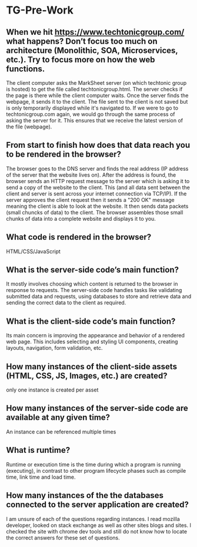 # TG-Pre-Work

## When we hit https://www.techtonicgroup.com/ what happens? Don’t focus too much on architecture (Monolithic, SOA, Microservices, etc.). Try to focus more on how the web functions.

The client computer asks the MarkSheet server (on which techtonic group is hosted)
to get the file called techtonicgroup.html. The server checks if the
page is there while the client computer waits. Once the server finds the webpage,
it sends it to the client. The file sent to the client is not saved but is only
temporarily displayed while it's navigated to. If we were to go to techtonicgroup.com
again, we would go through the same process of asking the server for it. This ensures
that we receive the latest version of the file (webpage).

## From start to finish how does that data reach you to be rendered in the browser?

The browser goes to the DNS server and finds the real address (IP address of the
server that the website lives on). After the address is found, the browser sends an HTTP
request message to the server which is asking it to send a copy of the website to
the client. This (and all data sent between the client and server is sent across
your internet connection via TCP/IP). If the server approves the client request
then it sends a "200 OK" message meaning the client is able to look at the website.
It then sends data packets (small chuncks of data) to the client. The browser
assembles those small chunks of data into a complete website and displays it to you.

## What code is rendered in the browser?
HTML/CSS/JavaScript

## What is the server-side code’s main function?
It mostly involves choosing which content is returned to the browser in response to requests. The server-side code handles tasks like validating submitted data and requests, using databases to store and retrieve data and sending the correct data to the client as required.

## What is the client-side code’s main function?
 Its main concern is improving the appearance and behavior of a rendered web page.
 This includes selecting and styling UI components, creating layouts, navigation,
 form validation, etc.

## How many instances of the client-side assets (HTML, CSS, JS, Images, etc.) are created?
only one instance is created per asset

## How many instances of the server-side code are available at any given time?
An instance can be referenced multiple times

## What is runtime?
Runtime or execution time is the time during which a program is running (executing), in contrast to other program lifecycle phases such as compile time, link time and load time.


## How many instances of the the databases connected to the server application are created?
I am unsure of each of the questions regarding instances. I read mozilla developer,
looked on stack exchange as well as other sites blogs and sites. I checked the site with
chrome dev tools and still do not know how to locate the correct answers for
these set of questions.
